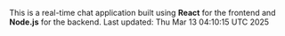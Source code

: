 This is a real-time chat application built using **React** for the frontend and **Node.js** for the backend.
Last updated: Thu Mar 13 04:10:15 UTC 2025
